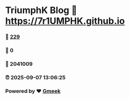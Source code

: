 # TriumphK Blog :link: https://7r1UMPHK.github.io 
### :page_facing_up: [229](https://7r1UMPHK.github.io/tag.html) 
### :speech_balloon: 0 
### :hibiscus: 2041009 
### :alarm_clock: 2025-09-07 13:06:25 
### Powered by :heart: [Gmeek](https://github.com/Meekdai/Gmeek)
